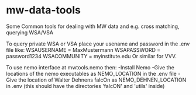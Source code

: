 # mw-data-tools

Some Common tools for dealing with MW data and e.g. cross matching, querying WSA/VSA

To query private WSA or VSA place your usename and password in the .env file like: 
WSAUSERNAME = MaxMustermann
WSAPASSWORD = password1234
WSACOMMUNITY = myinstitute.edu
Or similar for VVV.

To use nemo interface at mwtools.nemo then:
-Install Nemo
-Give the locations of the nemo executables as NEMO_LOCATION in the .env file
-Give the location of Walter Dehnens falcOn as NEMO_DEHNEN_LOCATION in .env (this should have the directories 'falcON' and 'utils' inside)
